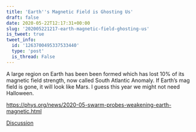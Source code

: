 ```yaml
---
title: 'Earth''s Magnetic Field is Ghosting Us'
draft: false
date: 2020-05-22T12:17:31+00:00
slug: '202005221217-earth-magnetic-field-ghosting-us'
is_tweet: true
tweet_info:
  id: '1263700495337533440'
  type: 'post'
  is_thread: False
---
```




A large region on Earth has been been formed which has lost 10% of its magnetic field strength, now called South Atlantic Anomaly. If Earth’s mag field is gone, it will look like Mars. I guess this year we might not need Halloween.

<https://phys.org/news/2020-05-swarm-probes-weakening-earth-magnetic.html>

[Discussion](https://x.com/sytelus/status/1263700495337533440)
